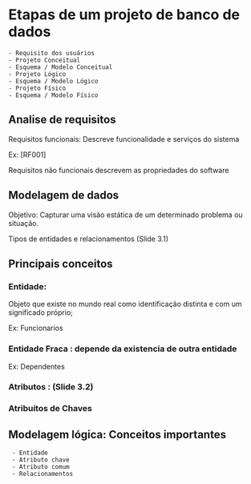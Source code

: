  # Etapas de um projeto de banco de dados

    - Requisito dos usuários
    - Projeto Conceitual
    - Esquema / Modelo Conceitual
    - Projeto Lógico
    - Esquema / Modelo Lógico
    - Projeto Físico
    - Esquema / Modelo Físico

  ## Analise de requisitos

  Requisitos funcionais: Descreve funcionalidade e serviços do sistema

  Ex: [RF001]
  
  Requisitos não funcionais descrevem as propriedades do software

  ## Modelagem de dados

  Objetivo: Capturar uma visão estática de um determinado problema ou situação.

  Tipos de entidades e relacionamentos (Slide 3.1)

  ## Principais conceitos

  ### Entidade:
  Objeto que existe no mundo real como
  identificação distinta e com um significado
  próprio;

  Ex: Funcionarios


  ### Entidade Fraca : depende da existencia de outra entidade

  Ex: Dependentes

### Atributos : (Slide 3.2)

### Atribuitos de Chaves 

## Modelagem lógica: Conceitos importantes

     - Entidade
     - Atributo chave
     - Atributo comum
     - Relacionamentos
